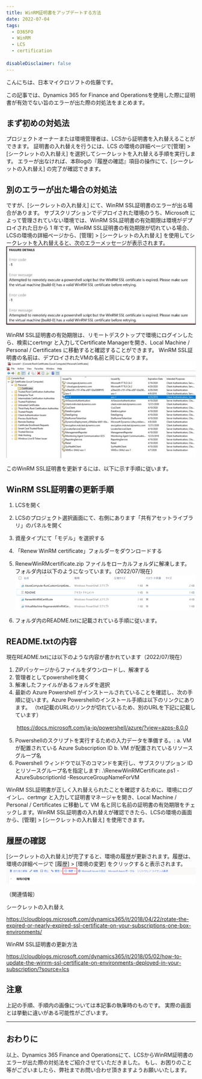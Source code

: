 ```yaml
---
title: WinRM証明書をアップデートする方法
date: 2022-07-04
tags:
  - D365FO
  - WinRM
  - LCS
  - certification

disableDisclaimer: false
---
```


こんにちは、日本マイクロソフトの佐藤です。

この記事では、Dynamics 365 for Finance and Operationsを使用した際に証明書が有効でない旨のエラーが出た際の対処法をまとめます。

<!-- more -->

## まず初めの対処法
プロジェクトオーナーまたは環境管理者は、LCSから証明書を入れ替えることができます。
証明書の入れ替えを行うには、LCS の環境の詳細ページで[管理] > [シークレットの入れ替え] を選択してシークレットを入れ替える手順を実行します。
エラーが出なければ、本Blogの『履歴の確認』項目の操作にて、[シークレットの入れ替え] の完了が確認できます。

## 別のエラーが出た場合の対処法
ですが、[シークレットの入れ替え] にて、WinRM SSL証明書のエラーが出る場合があります。
サブスクリプションでデプロイされた環境のうち、Microsoft によって管理されていない環境では、WinRM SSL証明書の有効期限は環境がデプロイされた日から 1 年です。WinRM SSL証明書の有効期限が切れている場合、LCSの環境の詳細ページから、[管理] > [シークレットの入れ替え] を使用してシークレットを入れ替えると、次のエラーメッセージが表示されます。
    ![](./how-to-update-WinRM/how-to-update-WinRM0.jpg)

WinRM SSL証明書の有効期限は、リモートデスクトップで環境にログインしたら、検索にcertmgr と入力してCertificate Managerを開き、Local Machine / Personal / Certificates に移動すると確認することができます。 WinRM SSL証明書の名前は、デプロイされたVMの名前と同じになります。
    ![](./how-to-update-WinRM/how-to-update-WinRM1.jpg)

このWinRM SSL証明書を更新するには、以下に示す手順に従います。

## WinRM SSL証明書の更新手順
1. LCSを開く
2. LCSのプロジェクト選択画面にて、右側にあります「共有アセットライブラリ」のパネルを開く
4. 資産タイプにて「モデル」を選択する
5. 「Renew WinRM certificate」フォルダーをダウンロードする
6. RenewWinRMcertificate.zip ファイルをローカルフォルダに解凍します。
   フォルダ内は以下のようになっています。（2022/07/現在）
   ![](./how-to-update-WinRM/how-to-update-WinRM2.png)

7. フォルダ内のREADME.txtに記載されている手順に従います。

## README.txtの内容
現在README.txtには以下のような内容が書かれています（2022/07/現在）
1.	ZIPパッケージからファイルをダウンロードし、解凍する
2.	管理者としてpowershellを開く
3.	解凍したファイルがあるフォルダを選択
4.	最新の Azure Powershell がインストールされていることを確認し、次の手順に従います。Azure Powershellのインストール手順は以下のリンクにあります。 （txt記載のURLのリンクが切れているため、別のURLを下記に記載しています）

　　https://docs.microsoft.com/ja-jp/powershell/azure/?view=azps-8.0.0

5.	Powershellのスクリプトを実行するための入力データを準備する。:
	a.	VM が配置されている Azure Subscription ID
	b.	VM が配置されているリソースグループ名
6.	Powershell ウィンドウで以下のコマンドを実行し、サブスクリプション ID とリソースグループ名を指定します:
    .\RenewWinRMCertificate.ps1 -AzureSubscriptionId <SubscriptionId> -ResourceGroupNameForVM <ResourceGroupName>

WinRM SSL証明書が正しく入れ替えられたことを確認するために、環境にログインし、certmgr と入力して証明書マネージャを開き、Local Machine / Personal / Certificates に移動して VM 名と同じ名前の証明書の有効期限をチェックします。WinRM SSL証明書の入れ替えが確認できたら、LCSの環境の画面から、[管理] > [シークレットの入れ替え] を使用できます。

## 履歴の確認
[シークレットの入れ替え]が完了すると、環境の履歴が更新されます。履歴は、環境の詳細ページで [履歴] > [環境の変更] をクリックすると表示されます。
   ![](./how-to-update-WinRM/how-to-update-WinRM3.png)

（関連情報）

シークレットの入れ替え

https://cloudblogs.microsoft.com/dynamics365/it/2018/04/22/rotate-the-expired-or-nearly-expired-ssl-certificate-on-your-subscriptions-one-box-environments/

WinRM SSL証明書の更新方法

https://cloudblogs.microsoft.com/dynamics365/it/2018/05/02/how-to-update-the-winrm-ssl-certificate-on-environments-deployed-in-your-subscription/?source=lcs


## 注意
上記の手順、手順内の画像については本記事の執筆時のものです。
実際の画面とは挙動に違いがある可能性がございます。

---
## おわりに  

以上、Dynamics 365 Finance and Operationsにて、LCSからWinRM証明書のエラーが出た際の対処法をご紹介させていただきました。
もし、お困りのこと等がございましたら、弊社までお問い合わせ頂きますようお願いいたします。
